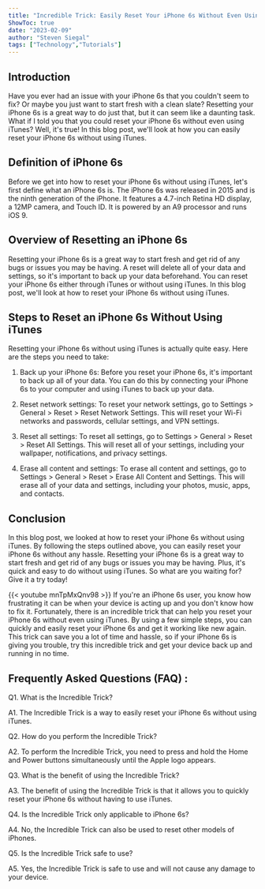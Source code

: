 ```yaml
---
title: "Incredible Trick: Easily Reset Your iPhone 6s Without Even Using iTunes!"
ShowToc: true 
date: "2023-02-09"
author: "Steven Siegal" 
tags: ["Technology","Tutorials"]
---
```

## Introduction

Have you ever had an issue with your iPhone 6s that you couldn't seem to fix? Or maybe you just want to start fresh with a clean slate? Resetting your iPhone 6s is a great way to do just that, but it can seem like a daunting task. What if I told you that you could reset your iPhone 6s without even using iTunes? Well, it's true! In this blog post, we'll look at how you can easily reset your iPhone 6s without using iTunes. 

## Definition of iPhone 6s

Before we get into how to reset your iPhone 6s without using iTunes, let's first define what an iPhone 6s is. The iPhone 6s was released in 2015 and is the ninth generation of the iPhone. It features a 4.7-inch Retina HD display, a 12MP camera, and Touch ID. It is powered by an A9 processor and runs iOS 9. 

## Overview of Resetting an iPhone 6s

Resetting your iPhone 6s is a great way to start fresh and get rid of any bugs or issues you may be having. A reset will delete all of your data and settings, so it's important to back up your data beforehand. You can reset your iPhone 6s either through iTunes or without using iTunes. In this blog post, we'll look at how to reset your iPhone 6s without using iTunes. 

## Steps to Reset an iPhone 6s Without Using iTunes

Resetting your iPhone 6s without using iTunes is actually quite easy. Here are the steps you need to take: 

1. Back up your iPhone 6s: Before you reset your iPhone 6s, it's important to back up all of your data. You can do this by connecting your iPhone 6s to your computer and using iTunes to back up your data. 

2. Reset network settings: To reset your network settings, go to Settings > General > Reset > Reset Network Settings. This will reset your Wi-Fi networks and passwords, cellular settings, and VPN settings. 

3. Reset all settings: To reset all settings, go to Settings > General > Reset > Reset All Settings. This will reset all of your settings, including your wallpaper, notifications, and privacy settings. 

4. Erase all content and settings: To erase all content and settings, go to Settings > General > Reset > Erase All Content and Settings. This will erase all of your data and settings, including your photos, music, apps, and contacts. 

## Conclusion

In this blog post, we looked at how to reset your iPhone 6s without using iTunes. By following the steps outlined above, you can easily reset your iPhone 6s without any hassle. Resetting your iPhone 6s is a great way to start fresh and get rid of any bugs or issues you may be having. Plus, it's quick and easy to do without using iTunes. So what are you waiting for? Give it a try today!

{{< youtube mnTpMxQnv98 >}} 
If you're an iPhone 6s user, you know how frustrating it can be when your device is acting up and you don't know how to fix it. Fortunately, there is an incredible trick that can help you reset your iPhone 6s without even using iTunes. By using a few simple steps, you can quickly and easily reset your iPhone 6s and get it working like new again. This trick can save you a lot of time and hassle, so if your iPhone 6s is giving you trouble, try this incredible trick and get your device back up and running in no time.

## Frequently Asked Questions (FAQ) :
Q1. What is the Incredible Trick?

A1. The Incredible Trick is a way to easily reset your iPhone 6s without using iTunes.

Q2. How do you perform the Incredible Trick?

A2. To perform the Incredible Trick, you need to press and hold the Home and Power buttons simultaneously until the Apple logo appears.

Q3. What is the benefit of using the Incredible Trick?

A3. The benefit of using the Incredible Trick is that it allows you to quickly reset your iPhone 6s without having to use iTunes.

Q4. Is the Incredible Trick only applicable to iPhone 6s?

A4. No, the Incredible Trick can also be used to reset other models of iPhones.

Q5. Is the Incredible Trick safe to use?

A5. Yes, the Incredible Trick is safe to use and will not cause any damage to your device.


